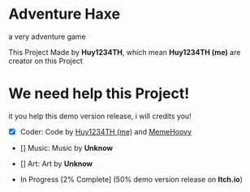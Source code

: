 # Adventure Haxe
a very adventure game

This Project Made by **Huy1234TH**, which mean **Huy1234TH (me)** are creator on this Project

# We need help this Project!
it you help this demo version release, i will credits you!

- [x] Coder: Code by [Huy1234TH (me)](https://github.com/khuonghoanghuy) and [MemeHoovy](https://twitter.com/meme_hoovy)
- [] Music: Music by **Unknow**
- [] Art: Art by **Unknow**

- In Progress [2% Complete] (50% demo version release on **Itch.io**)
